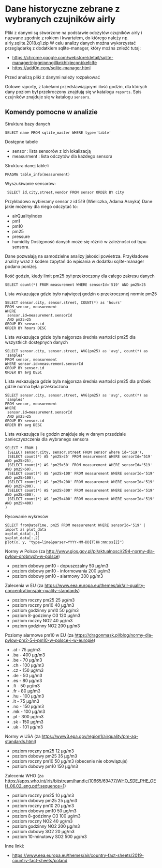 # Dane historyczne zebrane z wybranych czujników airly

Pliki z danymi są stworzone na podstawie odczytów czujników airly i nazwane zgodnie z rokiem i kwartałem, do którego należy np. airly.sqlite.2018.q1.zip
W celu analizy danych można wykorzystać przeglądarkę z dodatkiem sqlite-manager, który można znleźć tutaj:
* https://chrome.google.com/webstore/detail/sqlite-manager/njognipnngillknkhikjecpnbkefclfe
* https://add0n.com/sqlite-manager.html

Przed analizą pliki z danymi należy rozpakować

Gotowe raporty, z tabelami przedstawiającymi ilość godzin, dla których dany poziom był przekroczony znajdują się w katalogu `reports`. Spis czujników znajduje się w katalogu `sensors`.

## Komendy pomocne w analizie 

Struktura bazy danych

    SELECT name FROM sqlite_master WHERE type='table'

Dostępne tabele
* sensor : lista sensorów z ich lokalizacją
* measurment : lista odczytów dla każdego sensora

Struktura danej tableli

    PRAGMA table_info(measurement)

Wyszukiwanie sensorów:

     SELECT id,city,street,vendor FROM sensor ORDER BY city

Przykładowo wybieramy sensor z id 519 (Wieliczka, Adama Asnyka)
Dane jakie możemy dla niego odczytać to:
* airQualityIndex
* pm1
* pm10
* pm25
* pressure
* humidity
Dostępność danych może się różnić w zależności od typu sensora.

Dane pozwalają na samodzielne analizy jakości powietrza.
Przykładowe analizy wraz z kodem zapytań do wpisania w dodatku sqlite-manager podano poniżej.

Ilość godzin, kiedy limit pm25 był przekroczony dla całego zakresu danych

    SELECT count(*) FROM measurement WHERE sensorId='519' AND pm25>25

Lista wskazująca gdzie było najwięcej godzin o przekroczonej normie pm25

    SELECT sensor.city, sensor.street, COUNT(*) as 'hours'
    FROM sensor, measurement
    WHERE
     sensor.id=measurement.sensorId
     AND pm25>25
    GROUP BY sensor.id
    ORDER BY hours DESC

Lista wskazująca gdzie była najgorsza średnia wartości pm25 dla wszystkich dostępnych danych

    SELECT sensor.city, sensor.street, AVG(pm25) as 'avg', count(*) as 'samples'
    FROM sensor, measurement
    WHERE sensor.id=measurement.sensorId
    GROUP BY sensor.id
    ORDER BY avg DESC

Lista wskazująca gdzie była najgorsza średnia wartości pm25 dla próbek gdzie norma była przekroczona

    SELECT sensor.city, sensor.street, AVG(pm25) as 'avg', count(*) as 'samples'
    FROM sensor, measurement
    WHERE
     sensor.id=measurement.sensorId
     AND pm25>25
    GROUP BY sensor.id
    ORDER BY avg DESC

Lista wskazująca ile godzin znajduje się w danym przedziale zanieczyszczenia dla wybranego sensora

    SELECT * FROM (
     (SELECT sensor.city, sensor.street FROM sensor where id='519'),
     (SELECT count(*) AS 'pm25>25' FROM measurement WHERE sensorId='519' AND pm25>25),
     (SELECT count(*) AS 'pm25>50' FROM measurement WHERE sensorId='519' AND pm25>50),
     (SELECT count(*) AS 'pm25>100' FROM measurement WHERE sensorId='519' AND pm25>100),
     (SELECT count(*) AS 'pm25>200' FROM measurement WHERE sensorId='519' AND pm25>200),
     (SELECT count(*) AS 'pm25>300' FROM measurement WHERE sensorId='519' AND pm25>300),
     (SELECT count(*) AS 'pm25>400' FROM measurement WHERE sensorId='519' AND pm25>400)
    )

Rysowanie wykresów

    SELECT fromDateTime, pm25 FROM measurement WHERE sensorId='519' | import as plot_data
    x=plot_data[:,1]
    y=plot_data[:,2]
    plot(x, y, "type=line&parser=YYYY-MM-DD[T]HH:mm:ss[Z]")

Normy w Polsce (za http://www.gios.gov.pl/pl/aktualnosci/294-normy-dla-pylow-drobnych-w-polsce)

 * poziom dobowy pm10 - dopuszczalny 50 µg/m3
 * poziom dobowy pm10 - informowania 200 µg/m3
 * poziom dobowy pm10 - alarmowy 300 µg/m3

Zalecenia w EU (za https://www.eea.europa.eu/themes/air/air-quality-concentrations/air-quality-standards)

 * poziom roczny pm25 25 μg/m3
 * poziom roczny pm10 40 μg/m3
 * poziom godzinny pm10 50 μg/m3
 * poziom 8-godzinny O3 120 μg/m3
 * poziom roczny NO2 40 μg/m3
 * poziom godzinny NO2 200 μg/m3

Poziomy alarmowe pm10 w EU (za https://dragonmask.pl/blog/normy-dla-pylow-pm2-5-i-pm10-w-polsce-i-w-europie)

 * .at - 75 µg/m3
 * .ba - 400 µg/m3
 * .be - 70 µg/m3
 * .ch - 100 µg/m3
 * .cz - 150 µg/m3
 * .de - 50 µg/m3
 * .es - 80 µg/m3
 * .fi - 50 µg/m3
 * .fr - 80 µg/m3
 * .hu - 100 µg/m3
 * .it - 75 µg/m3
 * .no - 150 µg/m3
 * .mk - 100 µg/m3
 * .pl - 300 µg/m3
 * .sk - 150 µg/m3
 * .uk - 101 µg/m3

Normy w USA (za https://www3.epa.gov/region1/airquality/pm-aq-standards.html)

 * poziom roczny pm25 12 μg/m3
 * poziom dobowy pm25 35 μg/m3
 * poziom roczny pm10 50 μg/m3 (obecenie nie obowiązuje)
 * poziom dobowy pm10 150 μg/m3

Zalecenia WHO (za https://apps.who.int/iris/bitstream/handle/10665/69477/WHO_SDE_PHE_OEH_06.02_eng.pdf;sequence=1)

 * poziom roczny pm25 10 μg/m3
 * poziom dobowy pm25 25 μg/m3
 * poziom roczny pm10 20 μg/m3
 * poziom dobowy pm10 50 μg/m3
 * poziom 8-godzinny O3 100 μg/m3
 * poziom roczny NO2 40 μg/m3
 * poziom godzinny NO2 200 μg/m3
 * poziom dobowy SO2 20 μg/m3
 * poziom 10-minutowy SO2 500 μg/m3

Inne linki:

 * https://www.eea.europa.eu/themes/air/country-fact-sheets/2019-country-fact-sheets/poland
